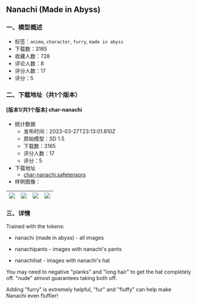 ## Nanachi (Made in Abyss)
### 一、模型概述

- 标签：`anime`, `character`, `furry`, `made in abyss`
- 下载数：3165
- 收藏人数：728
- 评论人数：8
- 评分人数：17
- 评分：5

### 二、下载地址（共1个版本）

#### [版本1/共1个版本] char-nanachi

- 统计数据
  - 发布时间：2023-03-27T23:13:01.810Z
  - 原始模型：SD 1.5
  - 下载数：3165
  - 评分人数：17
  - 评分：5
- 下载地址
  - [char-nanachi.safetensors](https://civitai.com/api/download/models/15899)
- 样例图像：

| <img src="https://image.civitai.com/xG1nkqKTMzGDvpLrqFT7WA/b981418d-5766-478a-1cba-21e6e31c3500/width=450/160049.jpeg" /> | <img src="https://image.civitai.com/xG1nkqKTMzGDvpLrqFT7WA/fd1c0c22-5e21-43b0-816b-f69ff868cf00/width=450/160051.jpeg" /> | <img src="https://image.civitai.com/xG1nkqKTMzGDvpLrqFT7WA/c497f9fb-a671-4c17-6ef4-a71fa1000e00/width=450/164499.jpeg" /> | <img src="https://image.civitai.com/xG1nkqKTMzGDvpLrqFT7WA/45cdd519-605e-4b09-c3ee-1a2f88a0b000/width=450/164498.jpeg" /> |
| ---- | ---- | ---- | ---- |


### 三、详情
<p>Trained with the tokens:</p><ul><li><p>nanachi (made in abyss) - all images</p></li><li><p>nanachipants - images with nanachi's pants</p></li><li><p>nanachihat - images with nanachi's hat</p></li></ul><p></p><p>You may need to negative "planks" and "long hair" to get the hat completely off. "nude" almost guarantees taking both off.</p><p></p><p>Adding "furry" is extremely helpful, "fur" and "fluffy" can help make Nanachi even fluffier!</p><p></p>